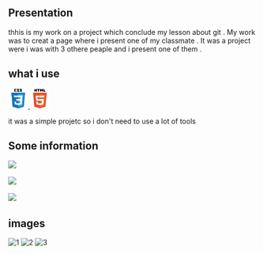 ## Presentation ##

thhis is my work on a project which conclude my lesson about git . My work was to creat a page where i present one of my classmate . It was a project were i was with 3 othere 
peaple and i present one of them . 




## what i use ##

<p align="left"> <a href="https://www.w3schools.com/css/" target="_blank" rel="noreferrer"> <img src="https://raw.githubusercontent.com/devicons/devicon/master/icons/css3/css3-original-wordmark.svg" alt="css3" width="40" height="40"/> </a> <a href="https://www.w3.org/html/" target="_blank" rel="noreferrer"> <img src="https://raw.githubusercontent.com/devicons/devicon/master/icons/html5/html5-original-wordmark.svg" alt="html5" width="40" height="40"/> </a> </p>

 
 
it was a simple projetc so i don't need to use a lot of tools 

## Some information ##

 ![](https://img.shields.io/badge/7H-CODE%20TIME-blue?style=plastic&logo=Algolia&logoColor=white&color=6aa6f8)
 
 ![](https://img.shields.io/badge/Editor-VS_Code-informational?style=flat&logo=visual-studio-code&logoColor=white&color=6aa6f8)
 
 ![](https://img.shields.io/badge/OS-windows%20-blue?style=plastic&logo=windows)
 


## images ##



![1](https://user-images.githubusercontent.com/94788341/190897430-2c4cf0bb-c106-4692-b36c-ff5e2f25bb45.PNG)
![2](https://user-images.githubusercontent.com/94788341/190897431-f719b5b1-c3cc-4e5d-a05b-c42d81958c1d.PNG)
![3](https://user-images.githubusercontent.com/94788341/190897432-b7242018-bd57-4f7d-9eb0-57fd5c287b22.PNG)

